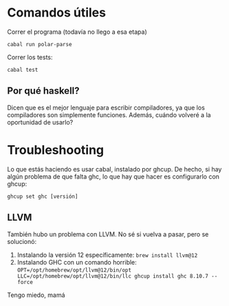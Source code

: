 # Comandos útiles

Correr el programa (todavía no llego a esa etapa)

```
cabal run polar-parse
```

Correr los tests:

```
cabal test
```

## Por qué haskell?

Dicen que es el mejor lenguaje para escribir compiladores, ya que los compiladores son simplemente funciones. Además, cuándo volveré a la oportunidad de usarlo?

# Troubleshooting

Lo que estás haciendo es usar cabal, instalado por ghcup. De hecho, si hay algún problema de que falta ghc, lo que hay que hacer es configurarlo con ghcup:

```
ghcup set ghc [versión]
```

## LLVM

También hubo un problema con LLVM. No sé si vuelva a pasar, pero se solucionó:

1. Instalando la versión 12 específicamente: `brew install llvm@12`
2. Instalando GHC con un comando horrible: `OPT=/opt/homebrew/opt/llvm@12/bin/opt LLC=/opt/homebrew/opt/llvm@12/bin/llc ghcup install ghc 8.10.7 --force`

Tengo miedo, mamá
